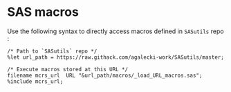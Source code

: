 # SAS macros


Use the following syntax to directly access macros defined in `SASutils` repo :

```
/* Path to `SASutils` repo */
%let url_path = https://raw.githack.com/agalecki-work/SASutils/master;

/* Execute macros stored at this URL */
filename mcrs_url  URL "&url_path/macros/_load_URL_macros.sas";
%include mcrs_url;  

```

